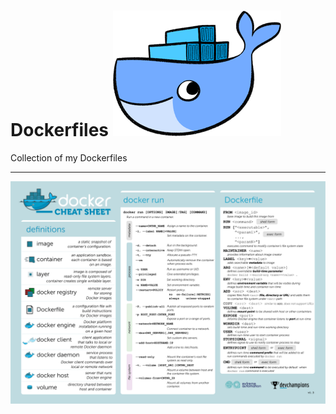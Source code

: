 # Dockerfiles ![alt text](img/docker_whale.png)

Collection of my Dockerfiles


***

![alt text](img/cheat_sheet.png)
